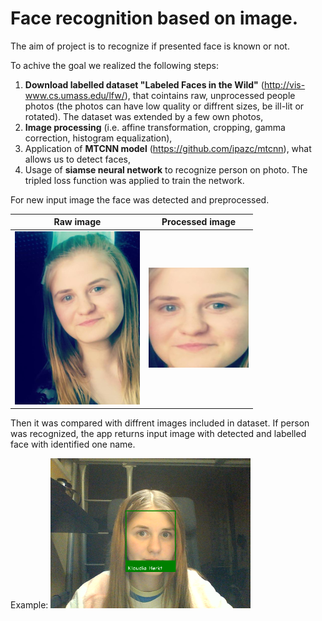 # Face recognition based on image.

The aim of project is to recognize if presented face is known or not.
 
To achive the goal we realized the following steps:
1. **Download labelled dataset "Labeled Faces in the Wild"** (http://vis-www.cs.umass.edu/lfw/), that cointains raw, unprocessed people photos (the photos can have low quality or diffrent sizes, be ill-lit or rotated). The dataset was extended by a few own photos,
2. **Image processing** (i.e. affine transformation, cropping, gamma correction, histogram equalization),
3. Application of **MTCNN model** (https://github.com/ipazc/mtcnn), what allows us to detect faces,
4. Usage of **siamse neural network** to recognize person on photo. The tripled loss function was applied to train the network.

For new input image the face was detected and preprocessed. 

Raw image | Processed image
--- | ---
![](https://github.com/klaudialemiec/face-recognition/blob/master/examples/raw-image.png) | ![](https://github.com/klaudialemiec/face-recognition/blob/master/examples/processed.png)

Then it was compared with diffrent images included in dataset. If person was recognized, the app returns input image with detected and labelled face with identified one name.

Example:
![](https://github.com/klaudialemiec/face-recognition/blob/master/examples/output.png)
